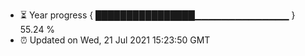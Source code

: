 - ⏳ Year progress { ████████████████▁▁▁▁▁▁▁▁▁▁▁▁▁▁ } 55.24 %
- ⏰ Updated on Wed, 21 Jul 2021 15:23:50 GMT

